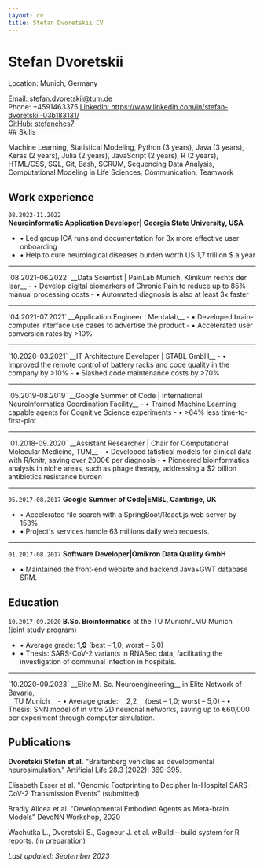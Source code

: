 ```yaml
---
layout: cv
title: Stefan Dvoretskii CV
---
```


# Stefan Dvoretskii

Location: Munich, Germany
<div id="webaddress">
<a href="stefan.dvoretskii@tum.de">Email: stefan.dvoretskii@tum.de</a> 
  <br>
  Phone: +4591463375
<a href="https://www.linkedin.com/in/stefan-dvoretskii-03b183131/">LinkedIn: https://www.linkedin.com/in/stefan-dvoretskii-03b183131/</a>
  <br> 
  <a href="https://github.com/stefanches7">GitHub: stefanches7</a>
 </div>
## Skills

Machine Learning, Statistical Modeling, Python (3 years), Java (3 years), Keras (2 years), Julia (2 years), JavaScript (2 years), R (2 years), HTML/CSS, SQL, Git, Bash, SCRUM, Sequencing Data Analysis, Computational Modeling in Life Sciences, Communication, Teamwork

## Work experience

`08.2022-11.2022`	
__Neuroinformatic Application Developer| Georgia State University, USA__ 
- • Led group ICA runs and documentation for 3x more effective user onboarding
- • Help to cure neurological diseases burden worth US 1,7 trillion $ a year
<hr>
`08.2021-06.2022`
__Data Scientist | PainLab Munich, Klinikum rechts der Isar__
- • Develop digital biomarkers of Chronic Pain to reduce up to 85% manual processing costs
- • Automated diagnosis is also at least 3x faster
<hr>
`04.2021-07.2021`
__Application Engineer | Mentalab__
- • Developed brain-computer interface use cases to advertise the product
- • Accelerated user conversion rates by >10%
<hr>
`10.2020-03.2021`
__IT Architecture Developer | STABL GmbH__
- • Improved the remote control of battery racks and code quality in the company by >10%
- • Slashed code maintenance costs by >70%
<hr>
`05.2019-08.2019`
__Google Summer of Code | International Neuroinformatics Coordination Facility__
- • Trained Machine Learning capable agents for Cognitive Science experiments
- • >64% less time-to-first-plot
<hr>
`01.2018-09.2020`
__Assistant Researcher | Chair for Computational Molecular Medicine, TUM__
- • Developed tatistical models for clinical data with R/knitr, saving over 2000€ per diagnosis
- • Pioneered bioinformatics analysis in niche areas, such as phage therapy, addressing a $2 billion antibiotics resistance burden
<hr>

`05.2017-08.2017` 
__Google Summer of Code|EMBL, Cambrige, UK__
- • Accelerated file search with a SpringBoot/React.js web server by 153%
- • Project's services handle 63 millions daily web requests.
<hr>

`01.2017-08.2017`
__Software Developer|Omikron Data Quality GmbH__
- • Maintained the front-end website and backend Java+GWT database SRM.

## Education

`10.2017-09.2020`
__B.Sc. Bioinformatics__ at the TU Munich/LMU Munich <br> (joint study program)
- • Average grade: __1,9__ (best – 1,0; worst – 5,0)
- • Thesis: SARS-CoV-2 variants in RNASeq data, facilitating the investigation of communal infection in hospitals.
<hr>
`10.2020-09.2023`
__Elite M. Sc. Neuroengineering__ in Elite Network of Bavaria,<br> __TU Munich__
- • Average grade: __2,2__ (best – 1,0; worst – 5,0)
- • Thesis: SNN model of in vitro 2D neuronal networks, saving up to €60,000 per experiment through computer simulation.

## Publications

__Dvoretskii Stefan et al.__ "Braitenberg vehicles as developmental neurosimulation." Artificial Life 28.3 (2022): 369-395.

Elisabeth Esser et al. "Genomic Footprinting to Decipher In-Hospital SARS-CoV-2 Transmission Events" (submitted)

Bradly Alicea et al. "Developmental Embodied Agents as Meta-brain Models" DevoNN Workshop, 2020

Wachutka L., Dvoretskii S., Gagneur J. et al. wBuild – build system for R reports. (in preparation)

_Last updated: September 2023_


